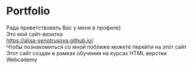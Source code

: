 # Portfolio
Рада приветствовать Вас у меня в профиле) 
<br>Это мой сайт-визитка
<br><a>https://alisa-senotrusova.github.io/</a>
<br>Чтобы познакомиться со мной поближе можете перейти на этот сайт
<br>Этот сайт создан в рамках обучения на курсах HTML верстки Webcademy
